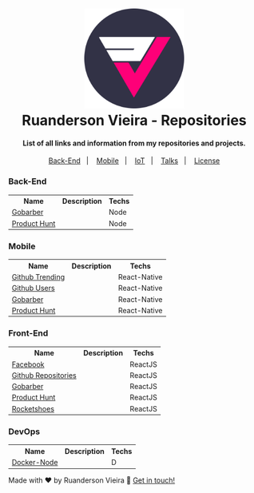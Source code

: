<h1 align="center">
   <img alt="logo" title="logo" src="https://github.com/Ruandersonvieira/Repositories/blob/master/.project/logo.png" width="200px" />
    <br>
    Ruanderson Vieira - Repositories
</h1>

<h4 align="center">
   List of all links and information from my repositories and projects.
</h4>

<p align="center">
  <a href="#back-end">Back-End</a>&nbsp;&nbsp;&nbsp;|&nbsp;&nbsp;&nbsp;
  <a href="#mobile">Mobile</a>&nbsp;&nbsp;&nbsp;|&nbsp;&nbsp;&nbsp;
  <a href="#iot">IoT</a>&nbsp;&nbsp;&nbsp;|&nbsp;&nbsp;&nbsp;
  <a href="https://github.com/Ruandersonvieira/Talks">Talks</a>&nbsp;&nbsp;&nbsp;|&nbsp;&nbsp;&nbsp;
  <a href="#memo-license">License</a>
</p>


### Back-End

<table align="center">
  <tr>
    <th>Name</th>
    <th>Description</th>
    <th>Techs</th>
  </tr>
  <tr>
    <td>
      <a href="https://github.com/Ruandersonvieira/facebook-web">
        Gobarber
      </a>
    </td>
    <td></td>
    <td>Node</td>
  </tr>
  <tr>
    <td>
      <a href="https://github.com/Ruandersonvieira/product-hunt-api">
        Product Hunt
      </a>
    </td>
    <td></td>
    <td>Node</td>
  </tr>
</table>
</center>

### Mobile

<center>
<table align="center">
  <tr>
    <th>Name</th>
    <th>Description</th>
    <th>Techs</th>
  </tr>
  <tr>
    <td>
      <a href="https://github.com/Ruandersonvieira/gobarber-app">
        Github Trending
      </a>
    </td>
    <td></td>
    <td>React-Native</td>
  </tr>
  <tr>
    <td>
      <a href="https://github.com/Ruandersonvieira/github-users-app">
        Github Users
      </a>
    </td>
    <td></td>
    <td>React-Native</td>
  </tr>
  <tr>
    <td>
      <a href="https://github.com/Ruandersonvieira/gobarber-app">
        Gobarber
      </a>
    </td>
    <td></td>
    <td>React-Native</td>
  </tr>
  <tr>
    <td>
      <a href="https://github.com/Ruandersonvieira/product-hunt-app">
        Product Hunt
      </a>
    </td>
    <td></td>
    <td>React-Native</td>
  </tr>
</table>
</center>

### Front-End

<center>
<table align="center">
  <tr>
    <th>Name</th>
    <th>Description</th>
    <th>Techs</th>
  </tr>
  <tr>
    <td>
      <a href="https://github.com/Ruandersonvieira/gobarber-api">
        Facebook
      </a>
    </td>
    <td></td>
    <td>ReactJS</td>
  </tr>
  <tr>
    <td>
      <a href="https://github.com/Ruandersonvieira/github-repositories-web">
        Github Repositories
      </a>
    </td>
    <td></td>
    <td>ReactJS</td>
  </tr>
  <tr>
    <td>
      <a href="https://github.com/Ruandersonvieira/gobarber-web">
        Gobarber
      </a>
    </td>
    <td></td>
    <td>ReactJS</td>
  </tr>
  <tr>
    <td>
      <a href="https://github.com/Ruandersonvieira/product-hunt-web">
        Product Hunt
      </a>
    </td>
    <td></td>
    <td>ReactJS</td>
  </tr>
  <tr>
    <td>
      <a href="https://github.com/Ruandersonvieira/rocketshoes-web">
        Rocketshoes
      </a>
    </td>
    <td></td>
    <td>ReactJS</td>
  </tr>
</table>
</center>

### DevOps

<center>
<table align="center">
  <tr>
    <th>Name</th>
    <th>Description</th>
    <th>Techs</th>
  </tr>
  <tr>
    <td>
      <a href="https://github.com/Ruandersonvieira/docker-node">
        Docker-Node
      </a>
    </td>
    <td></td>
    <td>D</td>
  </tr>
</table>
</center>

Made with ♥ by Ruanderson Vieira :wave: [Get in touch!](https://www.linkedin.com/in/ruandersonvieira/)
